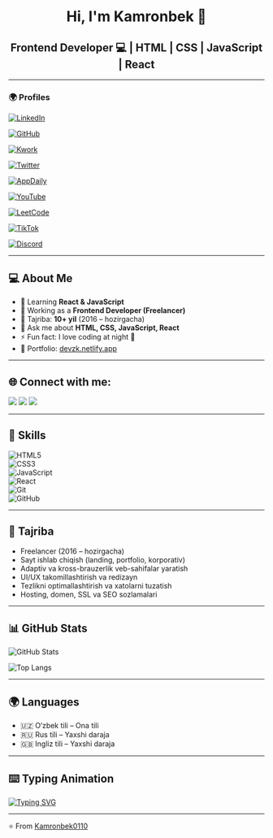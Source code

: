 <div align="center">

# Hi, I'm Kamronbek 👋  

## **Frontend Developer 💻 | HTML | CSS | JavaScript | React**

---

</div>

### 🌍 Profiles

[![LinkedIn](https://img.shields.io/badge/LinkedIn-0A66C2?style=for-the-badge&logo=linkedin&logoColor=white)](https://www.linkedin.com/in/kamronbek-zayniddinov-888a72379/)  

[![GitHub](https://img.shields.io/badge/GitHub-181717?style=for-the-badge&logo=github&logoColor=white)](https://github.com/Kamronbek0110)  

[![Kwork](https://img.shields.io/badge/Kwork-00C853?style=for-the-badge&logo=about-dot-me&logoColor=white)](https://kwork.ru/user/z_kamronbek)  

[![Twitter](https://img.shields.io/badge/Twitter-000000?style=for-the-badge&logo=x&logoColor=white)](https://x.com/Z_Kamronbek)  

[![AppDaily](https://img.shields.io/badge/AppDaily-0A0A0A?style=for-the-badge&logo=dev.to&logoColor=white)](https://app.daily.dev/z_kamronbek)  

[![YouTube](https://img.shields.io/badge/YouTube-FF0000?style=for-the-badge&logo=youtube&logoColor=white)](https://www.youtube.com/@The_Coder_ZK)  

[![LeetCode](https://img.shields.io/badge/LeetCode-FFA116?style=for-the-badge&logo=leetcode&logoColor=black)](https://leetcode.com/u/Z_Kamronbek/)  

[![TikTok](https://img.shields.io/badge/TikTok-000000?style=for-the-badge&logo=tiktok&logoColor=white)](https://www.tiktok.com/@z.kamronbek1)  

[![Discord](https://img.shields.io/badge/Discord-5865F2?style=for-the-badge&logo=discord&logoColor=white)](https://discord.com)  



---



## 💻 About Me
- 🌱 Learning **React & JavaScript**
- 🔭 Working as a **Frontend Developer (Freelancer)**
- 💼 Tajriba: **10+ yil** (2016 – hozirgacha)
- 💬 Ask me about **HTML, CSS, JavaScript, React**
- ⚡ Fun fact: I love coding at night 🌙
- 📂 Portfolio: [devzk.netlify.app](https://devzk.netlify.app)


---


## 🌐 Connect with me:
<a href="https://www.instagram.com/z_kamronbek_uz/"><img src="https://img.shields.io/badge/Instagram-E4405F?style=for-the-badge&logo=instagram&logoColor=white"/></a>
<a href="https://www.facebook.com/profile.php?id=61579265848645"><img src="https://img.shields.io/badge/Facebook-1877F2?style=for-the-badge&logo=facebook&logoColor=white"/></a>
<a href="mailto:zayniddinovkamronbek668@gmail.com"><img src="https://img.shields.io/badge/Gmail-D14836?style=for-the-badge&logo=gmail&logoColor=white"/></a>



---

## 🚀 Skills
![HTML5](https://img.shields.io/badge/html5-%23E34F26.svg?style=for-the-badge&logo=html5&logoColor=white)  
![CSS3](https://img.shields.io/badge/css3-%231572B6.svg?style=for-the-badge&logo=css3&logoColor=white)  
![JavaScript](https://img.shields.io/badge/javascript-%23323330.svg?style=for-the-badge&logo=javascript&logoColor=%23F7DF1E)  
![React](https://img.shields.io/badge/react-%2320232a.svg?style=for-the-badge&logo=react&logoColor=%2361DAFB)  
![Git](https://img.shields.io/badge/git-%23F05033.svg?style=for-the-badge&logo=git&logoColor=white)  
![GitHub](https://img.shields.io/badge/github-%23121011.svg?style=for-the-badge&logo=github&logoColor=white)  

---

## 💼 Tajriba
- Freelancer (2016 – hozirgacha)  
- Sayt ishlab chiqish (landing, portfolio, korporativ)  
- Adaptiv va kross-brauzerlik veb-sahifalar yaratish  
- UI/UX takomillashtirish va redizayn  
- Tezlikni optimallashtirish va xatolarni tuzatish  
- Hosting, domen, SSL va SEO sozlamalari  

---

## 📊 GitHub Stats
![GitHub Stats](https://github-readme-stats.vercel.app/api?username=Kamronbek0110&show_icons=true&theme=radical)  

![Top Langs](https://github-readme-stats.vercel.app/api/top-langs/?username=Kamronbek0110&layout=compact&theme=radical)

---

## 🌍 Languages
- 🇺🇿 O‘zbek tili – Ona tili  
- 🇷🇺 Rus tili – Yaxshi daraja  
- 🇬🇧 Ingliz tili – Yaxshi daraja  

---

## ⌨️ Typing Animation
[![Typing SVG](https://readme-typing-svg.herokuapp.com?size=24&color=ff79c6&lines=Frontend+Developer;JavaScript+%7C+React+Lover)](https://git.io/typing-svg)

---

⭐️ From [Kamronbek0110](https://github.com/Kamronbek0110)
